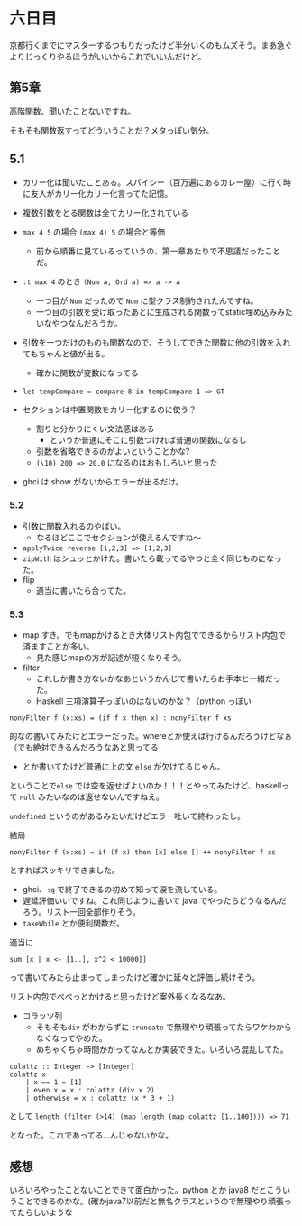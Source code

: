 # 六日目

京都行くまでにマスターするつもりだったけど半分いくのもムズそう。まあ急ぐよりじっくりやるほうがいいからこれでいいんだけど。

## 第5章

高階関数、聞いたことないですね。

そもそも関数返すってどういうことだ？メタっぽい気分。

## 5.1

- カリー化は聞いたことある。スパイシー（百万遍にあるカレー屋）に行く時に友人がカリー化カリー化言ってた記憶。
- 複数引数をとる関数は全てカリー化されている
- `max 4 5` の場合 `(max 4) 5` の場合と等価
  - 前から順番に見ているっていうの、第一章あたりで不思議だったことだ。
- `:t max 4` のとき `(Num a, Ord a) => a -> a`
  - 一つ目が `Num` だったので `Num` に型クラス制約されたんですね。
  - 一つ目の引数を受け取ったあとに生成される関数ってstatic埋め込みみたいなやつなんだろうか。
- 引数を一つだけのものも関数なので、そうしてできた関数に他の引数を入れてもちゃんと値が出る。
  - 確かに関数が変数になってる
- `let tempCompare = compare 8 in tempCompare 1 => GT`

- セクションは中置関数をカリー化するのに使う？
  - 割りと分かりにくい文法感はある
    - というか普通にそこに引数つければ普通の関数になるし
  - 引数を省略できるのがよいということかな?
  - `(\10) 200 => 20.0` になるのはおもしろいと思った

- ghci は show がないからエラーが出るだけ。


### 5.2
- 引数に関数入れるのやばい。
  - なるほどここでセクションが使えるんですね〜
- `applyTwice reverse [1,2,3] => [1,2,3]`
- `zipWith` はシュッとかけた。書いたら載ってるやつと全く同じものになった。
- flip
  - 適当に書いたら合ってた。

### 5.3
- map すき。でもmapかけるとき大体リスト内包でできるからリスト内包で済ますことが多い。
  - 見た感じmapの方が記述が短くなりそう。
- filter
  - これしか書き方ないかなあというかんじで書いたらお手本と一緒だった。
  - Haskell 三項演算子っぽいのはないのかな？（python っぽい

```
nonyFilter f (x:xs) = (if f x then x) : nonyFilter f xs
```
的なの書いてみたけどエラーだった。whereとか使えば行けるんだろうけどなぁ（でも絶対できるんだろうなあと思ってる

  - とか書いてたけど普通に上の文 `else` が欠けてるじゃん。

ということで`else` では空を返せばよいのか！！！とやってみたけど、haskellって `null` みたいなのは返せないんですねえ。

`undefined` というのがあるみたいだけどエラー吐いて終わったし。

結局

```
nonyFilter f (x:xs) = if (f x) then [x] else [] ++ nonyFilter f xs
```

とすればスッキリできました。

- ghci、`:q` で終了できるの初めて知って涙を流している。
- 遅延評価いいですね。これ同じように書いて java でやったらどうなるんだろう。リスト一回全部作りそう。
- `takeWhile` とか便利関数だ。

適当に

```
sum [x | x <- [1..], x^2 < 10000]]
```

って書いてみたら止まってしまったけど確かに延々と評価し続けそう。

リスト内包でぺぺっとかけると思ったけど案外長くなるなあ。

- コラッツ列
  - そもそも`div` がわからずに `truncate` で無理やり頑張ってたらワケわからなくなってやめた。
  - めちゃくちゃ時間かかってなんとか実装できた。いろいろ混乱してた。

```
colattz :: Integer -> [Integer]
colattz x
    | x == 1 = [1]
    | even x = x : colattz (div x 2)
    | otherwise = x : colattz (x * 3 + 1)
```

として `length (filter (>14) (map length (map colattz [1..100]))) => 71`

となった。これであってる…んじゃないかな。

## 感想

いろいろやったことないことできて面白かった。python とか java8 だとこういうことできるのかな。(確かjava7以前だと無名クラスというので無理やり頑張ってたらしいような

